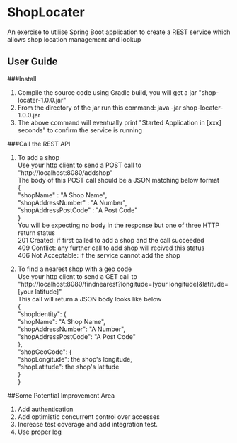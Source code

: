 # ShopLocater
An exercise to utilise Spring Boot application to create a REST service which allows shop location management and lookup

## User Guide

###Install
1. Compile the source code using Gradle build, you will get a jar "shop-locater-1.0.0.jar"
2. From the directory of the jar run this command: java -jar shop-locater-1.0.0.jar
3. The above command will eventually print "Started Application in [xxx] seconds" to confirm the service is running

###Call the REST API
1. To add a shop  
Use your http client to send a POST call to "http://localhost:8080/addshop"  
The body of this POST call should be a JSON matching below format  
{  
    "shopName" : "A Shop Name",  
    "shopAddressNumber" : "A Number",  
    "shopAddressPostCode" : "A Post Code"  
}  
You will be expecting no body in the response but one of three HTTP return status  
    201 Created: if first called to add a shop and the call succeeded  
    409 Conflict: any further call to add shop will recived this status  
    406 Not Acceptable: if the service cannot add the shop  

2. To find a nearest shop with a geo code  
Use your http client to send a GET call to "http://localhost:8080/findnearest?longitude=[your longitude]&latitude=[your latitude]"  
This call will return a JSON body looks like below  
{  
  "shopIdentity": {  
    "shopName": "A Shop Name",  
    "shopAddressNumber": "A Number",  
    "shopAddressPostCode": "A Post Code"  
  },  
  "shopGeoCode": {  
    "shopLongitude": the shop's longitude,  
    "shopLatitude": the shop's latitude  
  }  
}  

##Some Potential Improvement Area
1. Add authentication
2. Add optimistic concurrent control over accesses
3. Increase test coverage and add integration test.
4. Use proper log

